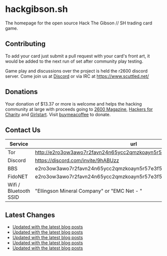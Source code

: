 # hackgibson.sh
The homepage for the open source Hack The Gibson // SH trading card game.


## Contributing

To add your card just submit a pull request with your card's front art, it would be added to the next run of set after community play testing.

Game play and discussions over the project is held the r2600 discord server. Come join us at [Discord](https://discord.com/invite/9hABUzz) or via IRC at https://www.scuttled.net/


## Donations

Your donation of $13.37 or more is welcome and helps the hacking community at large with proceeds going to [2600 Magazine](https://2600.com/), [Hackers for Charity](https://hackersforcharity.org) and [Girlstart](https://girlstart.org).  Visit [buymeacoffee](https://www.buymeacoffee.com/hackgibson.sh) to donate.


## Contact Us

Service | url
-|-
Tor | http://e2ro3ow3awo7r2favn24n65ycc2qmzkoayn5r57e3f56nvjwdcgg32ad.onion
Discord | https://discord.com/invite/9hABUzz
BBS | e2ro3ow3awo7r2favn24n65ycc2qmzkoayn5r57e3f56nvjwdcgg32ad.onion:23
FidoNET | e2ro3ow3awo7r2favn24n65ycc2qmzkoayn5r57e3f56nvjwdcgg32ad.onion:24554
Wifi / Bluetooth SSID | "Ellingson Mineral Company" or "EMC Net - <fidonet address>"

## Latest Changes
<!-- BLOG-POST-LIST:START -->
- [Updated with the latest blog posts](https://github.com/DFW2600/hackgibson.sh/commit/8492fae941f0b0aa128fcca6656098784f1b53a3)
- [Updated with the latest blog posts](https://github.com/DFW2600/hackgibson.sh/commit/ad479b0ff55c1d5206a4dbf37d7d4e2dac27e358)
- [Updated with the latest blog posts](https://github.com/DFW2600/hackgibson.sh/commit/bda3d7535f2d7f448b5245328c89f2f49b657f86)
- [Updated with the latest blog posts](https://github.com/DFW2600/hackgibson.sh/commit/1225444d0cc59b33c3ee023e602df98da6df557a)
- [Updated with the latest blog posts](https://github.com/DFW2600/hackgibson.sh/commit/1ad8abb0d825696abb68c8dd866499a083d64146)
<!-- BLOG-POST-LIST:END -->
